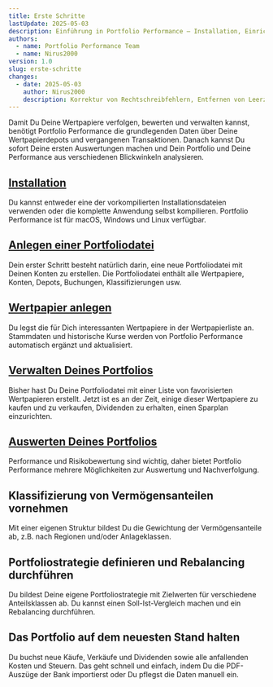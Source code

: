 ```yaml
---
title: Erste Schritte
lastUpdate: 2025-05-03
description: Einführung in Portfolio Performance – Installation, Einrichtung, Verwaltung und erste Auswertungen.
authors:
  - name: Portfolio Performance Team
  - name: Nirus2000
version: 1.0
slug: erste-schritte
changes:
  - date: 2025-05-03
    author: Nirus2000
    description: Korrektur von Rechtschreibfehlern, Entfernen von Leerzeichen
---
```


Damit Du Deine Wertpapiere verfolgen, bewerten und verwalten kannst, benötigt Portfolio Performance die grundlegenden Daten über Deine Wertpapierdepots und vergangenen Transaktionen. Danach kannst Du sofort Deine ersten Auswertungen machen und Dein Portfolio und Deine Performance aus verschiedenen Blickwinkeln analysieren.

## [Installation](installation.md)
Du kannst entweder eine der vorkompilierten Installationsdateien verwenden oder die komplette Anwendung selbst kompilieren. Portfolio Performance ist für macOS, Windows und Linux verfügbar.

## [Anlegen einer Portfoliodatei](intro-neue-portfoliodatei-anlegen.md)
Dein erster Schritt besteht natürlich darin, eine neue Portfoliodatei mit Deinen Konten zu erstellen. Die Portfoliodatei enthält alle Wertpapiere, Konten, Depots, Buchungen, Klassifizierungen usw.

## [Wertpapier anlegen](intro-wertpapiere-anlegen.md)
Du legst die für Dich interessanten Wertpapiere in der Wertpapierliste an. Stammdaten und historische Kurse werden von Portfolio Performance automatisch ergänzt und aktualisiert.

## [Verwalten Deines Portfolios](manage-portfolio/index.md)
Bisher hast Du Deine Portfoliodatei mit einer Liste von favorisierten Wertpapieren erstellt. Jetzt ist es an der Zeit, einige dieser Wertpapiere zu kaufen und zu verkaufen, Dividenden zu erhalten, einen Sparplan einzurichten.

## [Auswerten Deines Portfolios](performance-messen.md)
Performance und Risikobewertung sind wichtig, daher bietet Portfolio Performance mehrere Möglichkeiten zur Auswertung und Nachverfolgung.

## Klassifizierung von Vermögensanteilen vornehmen
Mit einer eigenen Struktur bildest Du die Gewichtung der Vermögensanteile ab, z.B. nach Regionen und/oder Anlageklassen.

## Portfoliostrategie definieren und Rebalancing durchführen
Du bildest Deine eigene Portfoliostrategie mit Zielwerten für verschiedene Anteilsklassen ab.
Du kannst einen Soll-Ist-Vergleich machen und ein Rebalancing durchführen.

## Das Portfolio auf dem neuesten Stand halten
Du buchst neue Käufe, Verkäufe und Dividenden sowie alle anfallenden Kosten und Steuern. Das geht schnell und einfach, indem Du die PDF-Auszüge der Bank importierst oder Du pflegst die Daten manuell ein.